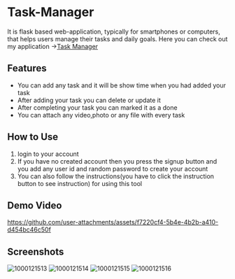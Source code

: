 # Task-Manager
It is flask based web-application, typically for smartphones or computers, that helps users manage their tasks and daily goals. 
Here you can check out my application ->[Task Manager ](https://task-manager-pj5b.onrender.com)
## Features

- You can add any task and it will be show time when you had added your task
- After adding your task you can delete or update it 
- After completing your task you can marked it as a done
- You can attach any video,photo or any file with every task 

## How to Use

1. login to your account 
2. If you have no created account then you press the signup button and you add any user id and random password to create your account 
3. You can also follow the instructions(you have to click the instruction button to see instruction) for using this tool
## Demo Video


https://github.com/user-attachments/assets/f7220cf4-5b4e-4b2b-a410-d454bc46c50f



## Screenshots


![1000121513](https://github.com/user-attachments/assets/3e21e277-bcff-4c75-bd3d-759c5d561a1b)
![1000121514](https://github.com/user-attachments/assets/0a3fda8b-f15e-4f7d-af8e-9bdb82bcb44b)
![1000121515](https://github.com/user-attachments/assets/8938c4c8-5318-4de3-9b96-1a9e02d514bc)
![1000121516](https://github.com/user-attachments/assets/be938adf-81b7-4b3c-a191-2d84bbd80a60)


